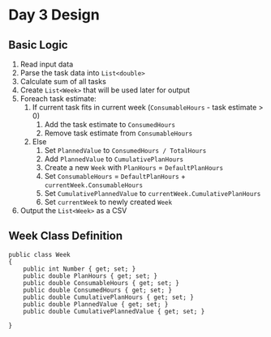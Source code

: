 # Day 3 Design

## Basic Logic

1. Read input data
1. Parse the task data into `List<double>`
1. Calculate sum of all tasks
1. Create `List<Week>` that will be used later for output
1. Foreach task estimate:
    1. If current task fits in current week (`ConsumableHours` - task estimate > 0)
        1. Add the task estimate to `ConsumedHours`
        1. Remove task estimate from `ConsumableHours`
    1. Else
        1. Set `PlannedValue` to `ConsumedHours / TotalHours`
        1. Add `PlannedValue` to `CumulativePlanHours`
        1. Create a new `Week` with `PlanHours` = `DefaultPlanHours`
        1. Set `ConsumableHours` = `DefaultPlanHours` + `currentWeek.ConsumableHours`
        1. Set `CumulativePlannedValue` to `currentWeek.CumulativePlanHours`
        1. Set `currentWeek` to newly created `Week`
1. Output the `List<Week>` as a CSV


## Week Class Definition

```
public class Week
{
    public int Number { get; set; }
    public double PlanHours { get; set; }
    public double ConsumableHours { get; set; }
    public double ConsumedHours { get; set; }
    public double CumulativePlanHours { get; set; }
    public double PlannedValue { get; set; }
    public double CumulativePlannedValue { get; set; }
    
}
```
